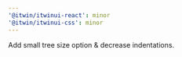 ```yaml
---
'@itwin/itwinui-react': minor
'@itwin/itwinui-css': minor
---
```


Add small tree size option & decrease indentations.
